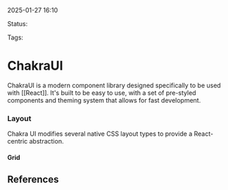 2025-01-27 16:10

Status:

Tags:

# ChakraUI
ChakraUI is a modern component library designed specifically to be used with [[React]]. It's built to be easy to use, with a set of pre-styled components and theming system that allows for fast development.

### Layout
Chakra UI modifies several native CSS layout types to provide a React-centric abstraction. 

#### Grid



## References
